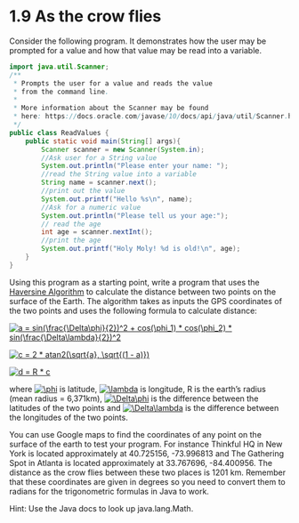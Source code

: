 # 1.9 As the crow flies

Consider the following program. It demonstrates how the user may be prompted for a value and how that value may be read into a variable.

  
```java
import java.util.Scanner;
/**
 * Prompts the user for a value and reads the value
 * from the command line.
 * 
 * More information about the Scanner may be found
 * here: https://docs.oracle.com/javase/10/docs/api/java/util/Scanner.html
 */
public class ReadValues {
    public static void main(String[] args){
        Scanner scanner = new Scanner(System.in);
        //Ask user for a String value
        System.out.println("Please enter your name: ");
        //read the String value into a variable
        String name = scanner.next();
        //print out the value
        System.out.printf("Hello %s\n", name);
        //Ask for a numeric value
        System.out.println("Please tell us your age:");
        // read the age
        int age = scanner.nextInt();
        //print the age
        System.out.printf("Holy Moly! %d is old!\n", age);
    }
}
```

Using this program as a starting point, write a program that uses the [Haversine Algorithm](https://www.movable-type.co.uk/scripts/latlong.html) to calculate the distance between two points on the surface of the Earth. The algorithm takes as inputs the GPS coordinates of the two points and uses the following formula to calculate distance:

<a href="https://www.codecogs.com/eqnedit.php?latex=a&space;=&space;sin(\frac{\Delta\phi}{2})^2&space;&plus;&space;cos(\phi_1)&space;*&space;cos(\phi_2)&space;*&space;sin(\frac{\Delta\lambda}{2})^2" target="_blank"><img src="https://latex.codecogs.com/gif.latex?a&space;=&space;sin(\frac{\Delta\phi}{2})^2&space;&plus;&space;cos(\phi_1)&space;*&space;cos(\phi_2)&space;*&space;sin(\frac{\Delta\lambda}{2})^2" title="a = sin(\frac{\Delta\phi}{2})^2 + cos(\phi_1) * cos(\phi_2) * sin(\frac{\Delta\lambda}{2})^2" /></a> 

<a href="https://www.codecogs.com/eqnedit.php?latex=c&space;=&space;2&space;*&space;atan2(\sqrt{a},&space;\sqrt{(1&space;-&space;a)})" target="_blank"><img src="https://latex.codecogs.com/gif.latex?c&space;=&space;2&space;*&space;atan2(\sqrt{a},&space;\sqrt{(1&space;-&space;a)})" title="c = 2 * atan2(\sqrt{a}, \sqrt{(1 - a)})" /></a>

<a href="https://www.codecogs.com/eqnedit.php?latex=d&space;=&space;R&space;*&space;c" target="_blank"><img src="https://latex.codecogs.com/gif.latex?d&space;=&space;R&space;*&space;c" title="d = R * c" /></a>

where <a href="https://www.codecogs.com/eqnedit.php?latex=\phi" target="_blank"><img src="https://latex.codecogs.com/gif.latex?\phi" title="\phi" /></a> is latitude, <a href="https://www.codecogs.com/eqnedit.php?latex=\lambda" target="_blank"><img src="https://latex.codecogs.com/gif.latex?\lambda" title="\lambda" /></a> is longitude, R is the earth’s radius (mean radius = 6,371km), <a href="https://www.codecogs.com/eqnedit.php?latex=\Delta\phi" target="_blank"><img src="https://latex.codecogs.com/gif.latex?\Delta\phi" title="\Delta\phi" /></a> is the difference between the latitudes of the two points and <a href="https://www.codecogs.com/eqnedit.php?latex=\Delta\lambda" target="_blank"><img src="https://latex.codecogs.com/gif.latex?\Delta\lambda" title="\Delta\lambda" /></a> is the difference between the  longitudes of the two points.

You can use Google maps to find the coordinates of any point on the surface of the earth to test your program. For instance Thinkful HQ in New York is located approximately at 40.725156, -73.996813  and The Gathering Spot in Atlanta is located approximately at 33.767696, -84.400956. The distance as the crow flies between these two places is 1201 km. Remember that these coordinates are given in degrees so you need to convert them to radians for the trigonometric formulas in Java to work.

Hint: Use the Java docs to look up java.lang.Math.